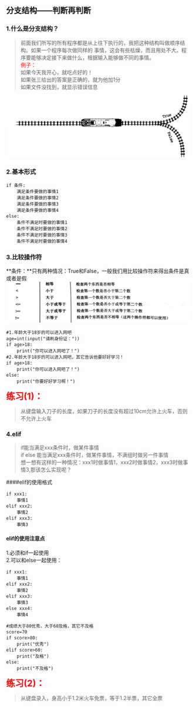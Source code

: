 ## 分支结构——判断再判断
### 1.什么是分支结构？
>前面我们所写的所有程序都是从上往下执行的，我把这种结构叫做顺序结构。如果一个程序每次做同样的
事情，这会有些枯燥，而且用处不大。程序要能够决定接下来做什么，根据输入能够做不同的事情。<br>
<font style="color:red">例子：</font><br>
如果今天我开心，就吃点好的！<br>
如果张三给出的答案是正确的，就为他加1分<br>
如果文件没找到，就显示错误信息<br>

<img src="../images/10-1.png" alt=""><br>
### 2.基本形式
```
if 条件:
    满足条件要做的事情1
    满足条件要做的事情2
    满足条件要做的事情3
    满足条件要做的事情4
else:
    条件不满足时要做的事情1
    条件不满足时要做的事情2
    条件不满足时要做的事情3
    条件不满足时要做的事情4
```

### 3.比较操作符 
**条件：**只有两种情况：True和False，一般我们用比较操作符来得出条件是真或者是假<br>
<img src="../images/10-2.png" alt=""><br> 
```
#1.年龄大于18岁的可以进入网吧
age=int(input("请刷身份证："))
if age>18:
    print("你可以进入网吧了！")
#2.年龄大于18岁的可以进入网吧，其它告诉他要好好学习！
if age>18:
    print("你可以进入网吧了！")
else:
    print("你要好好学习啊！")
```
<font style="font-size: 24px;color: red;font-weight: 700">练习(1)：</font><br/>
>从键盘输入刀子的长度，如果刀子的长度没有超过10cm允许上火车，否则不允许上火车<br>

### 4.elif
>if能当满足xxx条件时，做某件事情<br>
if else 能当满足xxx条件时，做某件事情，不满组时做另一件事情<br>
想一想有这样的一种情况：xxx1时做事情1，xxx2时做事情2，xxx3时做事情3,那该怎么实现呢？ <br>

####elif的使用格式
```
if xxx1:
    事情1
elif xxx2:
    事情2
elif xxx3:
    事情3
```
#### elif的使用注意点
1.必须和if一起使用<br>
2.可以和else一起使用：<br>
```
if xxx1:
    事情1
elif xxx2:
    事情2
elif xxx3:
    事情3
else xxx4:
    事情4
```
```
#成绩大于80优秀，大于60及格，其它不及格
score=70
if score>80:
    print("优秀")
elif score>60:
    print("及格")
else:
    print("不及格")
```
<font style="font-size: 24px;color: red;font-weight: 700">练习(2)：</font><br/>
>从键盘录入，身高小于1.2米火车免票，等于1.2半票，其它全票<br>














